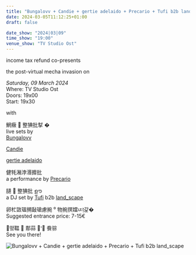 ```yaml
---
title: "Bungalovv + Candie + gertie adelaido + Precario + Tufi b2b land_scape"
date: 2024-03-05T11:12:25+01:00
draft: false

date_show: "2024|03|09"
time_show: "19:00"
venue_show: "TV Studio Ost"
---
```


income tax refund co-presents

the post-virtual mecha invasion on

_Saturday, 09 March 2024_
\
Where: TV Studio Ost
\
Doors: 19x00
\
Start: 19x30

with

䱩癥 ⁳ 整猠批㨍 �
\
live sets by
\
[Bungalovv](https://instagram.com/bungalovv)

[Candie](https://instagram.com/cand.i.e)

[gertie adelaido](https://instagram.com/nintendogertie)

健牦潲浡湣攠批
\
a performance by
[Precario](https://instagram.com/josef1n4._)

䑊 ⁳ 整猠批 ഊ
\
a DJ set by
[Tufi](https://instagram.com/_tuf1___) b2b [land_scape](https://instagram.com/land________scape)

卵杧敳瑥搠敮瑲慮捥 ⁰ 物捥㨠㜭ㄵ갍�
\
Suggested entrance price: 7-15€

뗬鞰  郬蒜 ⃫ꞌ 飬骔
\
See you there!

![Bungalovv + Candie + gertie adelaido + Precario + Tufi b2b land_scape](../../posters/2024-03-09.jpg)
